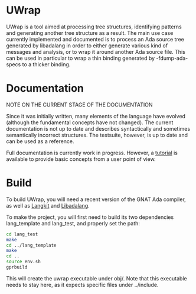 UWrap
=====

UWrap is a tool aimed at processing tree structures, identifying patterns and
generating another tree structure as a result. The main use case currently
implemented and documented is to process an Ada source tree generated by
libadalang in order to either generate various kind of messages and analysis,
or to wrap it around another Ada source file. This can be used in particular
to wrap a thin binding generated by -fdump-ada-specs to a thicker binding.

Documentation
=============

NOTE ON THE CURRENT STAGE OF THE DOCUMENTATION

Since it was initially written, many elements of the language have evolved 
(although the fundamental concepts have not changed). The current documentation
is not up to date and describes syntactically and sometimes semantically 
incorrect structures. The testsuite, however, is up to date and can be used
as a reference.

Full documentation is currently work in progress. However, a 
[tutorial](https://github.com/AdaCore/uwrap/blob/master/documentation/source/tutorial/tutorial.rst) is 
available to provide basic concepts from a user point of view.

Build
=====

To build UWrap, you will need a recent version of the GNAT Ada compiler, as
well as [Langkit](https://github.com/AdaCore/langkit) and [Libadalang](https://github.com/AdaCore/libadalang).

To make the project, you will first need to build its two dependencies 
lang_template and lang_test, and properly set the path:

~~~sh
cd lang_test
make
cd ../lang_template
make
cd ..
source env.sh
gprbuild
~~~

This will create the uwrap executable under obj/. Note that this executable needs 
to stay here, as it expects specific files under ../include.
